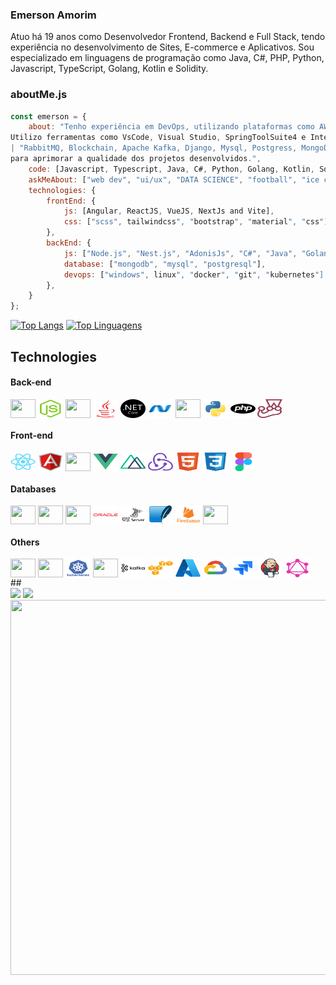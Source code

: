 ### Emerson Amorim

Atuo há 19 anos como Desenvolvedor Frontend, Backend e Full Stack, tendo experiência no desenvolvimento de Sites, E-commerce e Aplicativos. Sou especializado em linguagens de programação como Java, C#, PHP, Python, Javascript, TypeScript, Golang, Kotlin e Solidity.


### aboutMe.js
```javascript
const emerson = {
    about: "Tenho experiência em DevOps, utilizando plataformas como AWS, Azure e Google Cloud. 
Utilizo ferramentas como VsCode, Visual Studio, SpringToolSuite4 e IntelliJ IDEA Community, Kubernetes, Docker, Terraform." 
| "RabbitMQ, Blockchain, Apache Kafka, Django, Mysql, Postgress, MongoDB, GraphQL, CRM, ERP e Figma, 
para aprimorar a qualidade dos projetos desenvolvidos.",
    code: [Javascript, Typescript, Java, C#, Python, Golang, Kotlin, Solidity],
    askMeAbout: ["web dev", "ui/ux", "DATA SCIENCE", "football", "ice cream", "barbecue"],
    technologies: {
        frontEnd: {
            js: [Angular, ReactJS, VueJS, NextJs and Vite],
            css: ["scss", tailwindcss", "bootstrap", "material", "css"]
        },
        backEnd: {
            js: ["Node.js", "Nest.js", "AdonisJs", "C#", "Java", "Golang", "Kotlin", "Python"],
            database: ["mongodb", "mysql", "postgresql"],
            devops: ["windows", linux", "docker", "git", "kubernetes"]
        },
    }
};
```


[![Top Langs](https://github-readme-stats.vercel.app/api/top-langs/?username=emersonamorim-dev)](https://github.com/emersonamorim-dev/github-readme-stats) [![Top Linguagens](https://github-readme-stats.vercel.app/api/top-langs/?username=emersonamorim-dev&layout=compact)](https://github.com/emersonamorim-dev/github-readme-stats)


## Technologies
#### Back-end
<div style="display: inline_block">
<img align="center" height="30" width="40" src="https://cdn.jsdelivr.net/gh/devicons/devicon/icons/typescript/typescript-plain.svg" />
<img align="center" alt="Emerson-Node" height="30" width="40" src="https://raw.githubusercontent.com/devicons/devicon/master/icons/nodejs/nodejs-plain.svg">
<img align="center" height="30" width="40" src="https://cdn.jsdelivr.net/gh/devicons/devicon/icons/nestjs/nestjs-plain.svg" />          
<img align="center" alt="Emerson-Js" height="30" width="40" src="https://raw.githubusercontent.com/devicons/devicon/master/icons/java/java-plain.svg">
<img align="center" alt="Emerson-Js" height="30" width="40" src="https://github.com/devicons/devicon/blob/v2.15.1/icons/dotnetcore/dotnetcore-plain.svg">
<img align="center" alt="Emerson-Js" height="30" width="40" src="https://github.com/devicons/devicon/blob/v2.15.1/icons/dot-net/dot-net-original.svg">
<img align="center" height="30" width="40"  src="https://cdn.jsdelivr.net/gh/devicons/devicon/icons/spring/spring-original.svg" />
<img align="center" height="30" width="40"  src="https://github.com/devicons/devicon/blob/v2.15.1/icons/python/python-original.svg" />
<img align="center" height="30" width="40"  src="https://github.com/devicons/devicon/blob/v2.15.1/icons/php/php-plain.svg" />
<img align="center" height="30" width="40"  src="https://github.com/devicons/devicon/blob/v2.15.1/icons/jest/jest-plain.svg" />

          

#### Front-end
 <img align="center" alt="Emerson-React" height="30" width="40" src="https://raw.githubusercontent.com/devicons/devicon/master/icons/react/react-original.svg">
 <img align="center" alt="Emerson-Angular" height="30" width="40" src="https://github.com/devicons/devicon/blob/v2.15.1/icons/angularjs/angularjs-original.svg">
 <img align="center" height="30" width="40" src="https://cdn.jsdelivr.net/gh/devicons/devicon/icons/nextjs/nextjs-line.svg" />
 <img align="center" height="30" width="40" src="https://github.com/devicons/devicon/blob/v2.15.1/icons/vuejs/vuejs-original.svg" />
 <img align="center" height="30" width="40" src="https://github.com/devicons/devicon/blob/v2.15.1/icons/nuxtjs/nuxtjs-original.svg" />
 <img align="center" alt="Emerson-HTML" height="30" width="40" src="https://github.com/devicons/devicon/blob/v2.15.1/icons/redux/redux-original.svg">
 <img align="center" alt="Emerson-HTML" height="30" width="40" src="https://raw.githubusercontent.com/devicons/devicon/master/icons/html5/html5-original.svg">
 <img align="center" alt="Emerson-CSS" height="30" width="40" src="https://raw.githubusercontent.com/devicons/devicon/master/icons/css3/css3-original.svg">
 <img align="center" alt="Emerson-HTML" height="30" width="40" src="https://github.com/devicons/devicon/blob/v2.15.1/icons/figma/figma-original.svg">


#### Databases
<img align="center" height="30" width="40"  src="https://cdn.jsdelivr.net/gh/devicons/devicon/icons/mysql/mysql-original.svg" />
<img align="center" height="30" width="40" src="https://cdn.jsdelivr.net/gh/devicons/devicon/icons/postgresql/postgresql-plain.svg" />
<img align="center" height="30" width="40"  src="https://cdn.jsdelivr.net/gh/devicons/devicon/icons/mongodb/mongodb-original.svg" />
<img align="center" height="30" width="40"  src="https://github.com/devicons/devicon/blob/v2.15.1/icons/oracle/oracle-original.svg" />
<img align="center" height="30" width="40"  src="https://github.com/devicons/devicon/blob/v2.15.1/icons/microsoftsqlserver/microsoftsqlserver-plain-wordmark.svg" />
<img align="center" height="30" width="40"  src="https://github.com/devicons/devicon/blob/v2.15.1/icons/sqlite/sqlite-original.svg" />
<img align="center" height="30" width="40"  src="https://github.com/devicons/devicon/blob/v2.15.1/icons/firebase/firebase-plain-wordmark.svg" />
<img align="center" height="30" width="40"  src="https://cdn.jsdelivr.net/gh/devicons/devicon/icons/redis/redis-plain.svg" />
 

#### Others
<img align="center" height="30" width="40" src="https://cdn.jsdelivr.net/gh/devicons/devicon/icons/heroku/heroku-original.svg" />
<img align="center" height="30" width="40"  src="https://cdn.jsdelivr.net/gh/devicons/devicon/icons/docker/docker-plain.svg" />
<img align="center" height="30" width="40"  src="https://github.com/devicons/devicon/blob/v2.15.1/icons/kubernetes/kubernetes-plain-wordmark.svg" /> 
<img align="center" height="30" width="40"  src="https://cdn.jsdelivr.net/gh/devicons/devicon/icons/git/git-original.svg" />
<img align="center" height="30" width="40"  src="https://github.com/devicons/devicon/blob/v2.15.1/icons/apachekafka/apachekafka-original-wordmark.svg" />
<img align="center" height="30" width="40"  src="https://github.com/devicons/devicon/blob/v2.15.1/icons/amazonwebservices/amazonwebservices-original.svg" />
<img align="center" height="30" width="40"  src="https://github.com/devicons/devicon/blob/v2.15.1/icons/azure/azure-original.svg" />
<img align="center" height="30" width="40"  src="https://github.com/devicons/devicon/blob/v2.15.1/icons/googlecloud/googlecloud-original.svg" />
<img align="center" height="30" width="40"  src="https://github.com/devicons/devicon/blob/v2.15.1/icons/jira/jira-original.svg" />
<img align="center" height="30" width="40"  src="https://github.com/devicons/devicon/blob/v2.15.1/icons/jenkins/jenkins-original.svg" />
<img align="center" height="30" width="40"  src="https://github.com/devicons/devicon/blob/v2.15.1/icons/graphql/graphql-plain.svg" />
 
 
</div> 
 ## 
 
<div> 
  <a href = "mailto:emerson_tecno@hotmail.com"><img src="https://img.shields.io/badge/-Hotmail-%23333?style=for-the-badge&logo=hotmail&logoColor=white" target="_blank"></a>
  <a href="https://www.linkedin.com/in/emerson-amorim-dev/" target="_blank"><img src="https://img.shields.io/badge/-LinkedIn-%230077B5?style=for-the-badge&logo=linkedin&logoColor=white" target="_blank"></a> 
 
</div>






<img align="center" height="600" width="800"  src="https://github.com/emersonamorim-dev/emersonamorim-dev/blob/main/image_processing20200702-24886-aehqc5.gif" />
 

